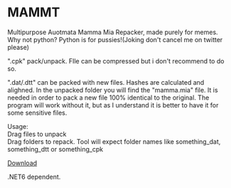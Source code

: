 # MAMMT

Multipurpose Auotmata Mamma Mia Repacker, made purely for memes.    
Why not python? Python is for pussies!(Joking don't cancel me on twitter please)

".cpk" pack/unpack. FIle can be compressed but i don't recommend to do so. 

".dat/.dtt" can be packed with new files. Hashes are calculated and alighned.
In the unpacked folder you will find the "mamma.mia" file. It is needed in order to pack a new file 100% identical to the original. The program will work without it, but as I understand it is better to have it for some sensitive files.

Usage:    
Drag files to unpack    
Drag folders to repack. Tool will expect folder names like something_dat, something_dtt or something_cpk 

[Download](https://github.com/Petrarca181/MAMMT/releases/download/Download/MAMMT.exe)

.NET6 dependent. 
